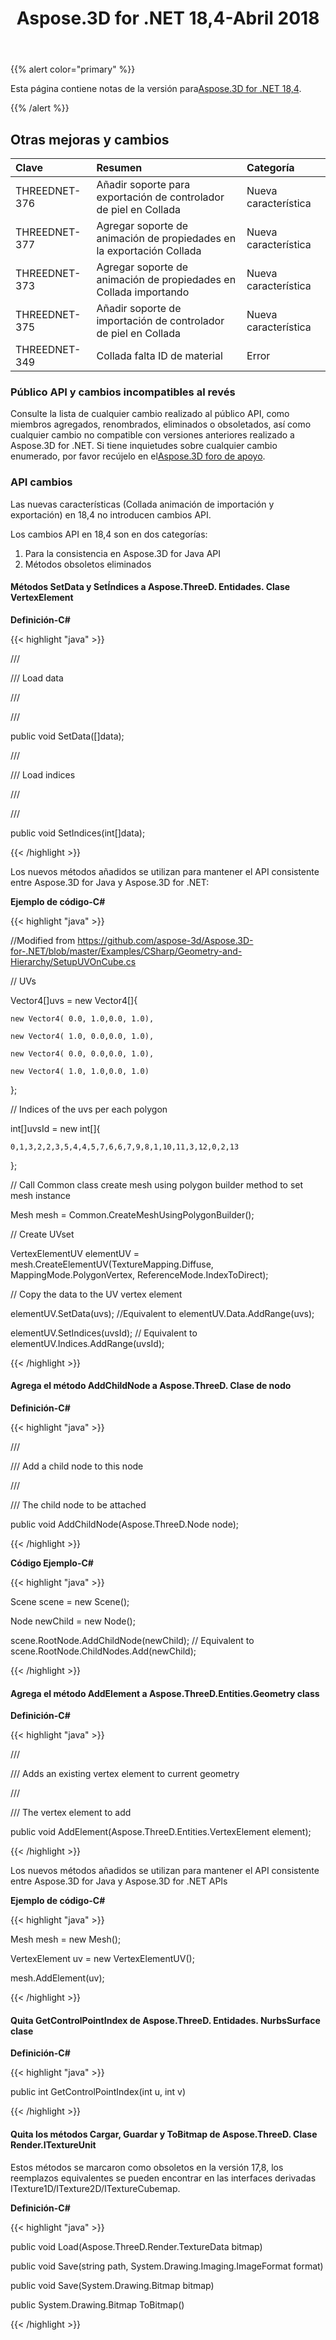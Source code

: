 ﻿---
title: Aspose.3D for .NET 18,4-Abril 2018
type: docs
weight: 90
url: /es/net/aspose-3d-for-net-18-4-april-2018/
---
{{% alert color="primary" %}} 

Esta página contiene notas de la versión para[Aspose.3D for .NET 18,4](https://www.nuget.org/packages/Aspose.3D/18.4.0).

{{% /alert %}} 
## **Otras mejoras y cambios**

|**Clave**|**Resumen**|**Categoría**|
|:- |:- |:- |
|THREEDNET-376|Añadir soporte para exportación de controlador de piel en Collada|Nueva característica|
|THREEDNET-377|Agregar soporte de animación de propiedades en la exportación Collada|Nueva característica|
|THREEDNET-373|Agregar soporte de animación de propiedades en Collada importando|Nueva característica|
|THREEDNET-375|Añadir soporte de importación de controlador de piel en Collada|Nueva característica|
|THREEDNET-349|Collada falta ID de material|Error|
### **Público API y cambios incompatibles al revés**
Consulte la lista de cualquier cambio realizado al público API, como miembros agregados, renombrados, eliminados o obsoletados, así como cualquier cambio no compatible con versiones anteriores realizado a Aspose.3D for .NET. Si tiene inquietudes sobre cualquier cambio enumerado, por favor recújelo en el[Aspose.3D foro de apoyo](https://forum.aspose.com/c/3d/18).
### **API cambios**
Las nuevas características (Collada animación de importación y exportación) en 18,4 no introducen cambios API.

Los cambios API en 18,4 son en dos categorías:

1. Para la consistencia en Aspose.3D for Java API
1. Métodos obsoletos eliminados
#### **Métodos SetData y SetÍndices a Aspose.ThreeD. Entidades. Clase VertexElement**
**Definición-C#**

{{< highlight "java" >}}

 /// <summary>

/// Load data

/// </summary>

/// <param name="data"></param>

public void SetData([]data);

/// <summary>

/// Load indices

/// </summary>

/// <param name="data"></param>

public void SetIndices(int[]data);

{{< /highlight >}}

Los nuevos métodos añadidos se utilizan para mantener el API consistente entre Aspose.3D for Java y Aspose.3D for .NET:

**Ejemplo de código-C#**

{{< highlight "java" >}}

 //Modified from https://github.com/aspose-3d/Aspose.3D-for-.NET/blob/master/Examples/CSharp/Geometry-and-Hierarchy/SetupUVOnCube.cs

// UVs

Vector4[]uvs = new Vector4[]{

    new Vector4( 0.0, 1.0,0.0, 1.0),

    new Vector4( 1.0, 0.0,0.0, 1.0),

    new Vector4( 0.0, 0.0,0.0, 1.0),

    new Vector4( 1.0, 1.0,0.0, 1.0)

};

// Indices of the uvs per each polygon

int[]uvsId = new int[]{

    0,1,3,2,2,3,5,4,4,5,7,6,6,7,9,8,1,10,11,3,12,0,2,13

};

// Call Common class create mesh using polygon builder method to set mesh instance 

Mesh mesh = Common.CreateMeshUsingPolygonBuilder();

// Create UVset

VertexElementUV elementUV = mesh.CreateElementUV(TextureMapping.Diffuse, MappingMode.PolygonVertex, ReferenceMode.IndexToDirect);

// Copy the data to the UV vertex element 

elementUV.SetData(uvs); //Equivalent to elementUV.Data.AddRange(uvs);

elementUV.SetIndices(uvsId); // Equivalent to elementUV.Indices.AddRange(uvsId);

{{< /highlight >}}
#### **Agrega el método AddChildNode a Aspose.ThreeD. Clase de nodo**
**Definición-C#**

{{< highlight "java" >}}

 /// <summary>

/// Add a child node to this node

/// </summary>

/// <param name="node">The child node to be attached</param>

public void AddChildNode(Aspose.ThreeD.Node node);

{{< /highlight >}}

**Código Ejemplo-C#**

{{< highlight "java" >}}

 Scene scene = new Scene();

Node newChild = new Node();

scene.RootNode.AddChildNode(newChild); // Equivalent to scene.RootNode.ChildNodes.Add(newChild);

{{< /highlight >}}


#### **Agrega el método AddElement a Aspose.ThreeD.Entities.Geometry class**
**Definición-C#**

{{< highlight "java" >}}

 /// <summary>

/// Adds an existing vertex element to current geometry

/// </summary>

/// <param name="element">The vertex element to add</param>

public void AddElement(Aspose.ThreeD.Entities.VertexElement element);

{{< /highlight >}}

Los nuevos métodos añadidos se utilizan para mantener el API consistente entre Aspose.3D for Java y Aspose.3D for .NET APIs

**Ejemplo de código-C#**

{{< highlight "java" >}}

 Mesh mesh = new Mesh();

VertexElement uv = new VertexElementUV();

mesh.AddElement(uv);

{{< /highlight >}}
#### **Quita GetControlPointIndex de Aspose.ThreeD. Entidades. NurbsSurface clase**
**Definición-C#**

{{< highlight "java" >}}

 public int GetControlPointIndex(int u, int v)

{{< /highlight >}}
#### **Quita los métodos Cargar, Guardar y ToBitmap de Aspose.ThreeD. Clase Render.ITextureUnit**
Estos métodos se marcaron como obsoletos en la versión 17,8, los reemplazos equivalentes se pueden encontrar en las interfaces derivadas ITexture1D/ITexture2D/ITextureCubemap.

**Definición-C#**

{{< highlight "java" >}}

 public void Load(Aspose.ThreeD.Render.TextureData bitmap)

public void Save(string path, System.Drawing.Imaging.ImageFormat format)

public void Save(System.Drawing.Bitmap bitmap)

public System.Drawing.Bitmap ToBitmap()

{{< /highlight >}}
